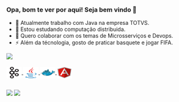### Opa, bom te ver por aqui! Seja bem vindo 👋

- 🔭 Atualmente trabalho com Java na empresa TOTVS.
- 🌱 Estou estudando computação distribuida.
- 👯 Quero colaborar com os temas de Microsserviços e Devops.
- ⚡ Além da técnologia, gosto de praticar basquete e jogar FIFA.

<div>
  <a href="https://github.com/funchal23">
  <img height="180em" src="https://github-readme-stats.vercel.app/api?username=funchal23&show_icons=true&theme=dark&include_all_commits=true&count_private=true"/>
  <!-- <img height="180em" src="https://github-readme-stats.vercel.app/api/top-langs/?username=funchal23&layout=compact&langs_count=7&theme=dark"/> -->
</div>
  
<div style="display: inline_block"><br>
  <img align="center" alt="Kafka" height="30" width="40" src="https://github.com/devicons/devicon/blob/master/icons/apachekafka/apachekafka-original.svg">
  <img align="center" alt="Java" height="30" width="40" src="https://github.com/devicons/devicon/blob/master/icons/java/java-original.svg">
  <img align="center" alt="Java" height="30" width="40" src="https://github.com/devicons/devicon/blob/master/icons/docker/docker-original.svg">
  <img align="center" alt="Java" height="30" width="40" src="https://github.com/devicons/devicon/blob/master/icons/angularjs/angularjs-original.svg">
</div>
  
##

<div> 
  <a href="https://www.linkedin.com/in/lucas-funchal/" target="_blank"><img src="https://img.shields.io/badge/-LinkedIn-%230077B5?style=for-the-badge&logo=linkedin&logoColor=white" target="_blank"></a> 
  <a href = "mailto:lucasfunchal7@gmail.com"><img src="https://img.shields.io/badge/Gmail-D14836?style=for-the-badge&logo=gmail&logoColor=white"></a>
</div> 

